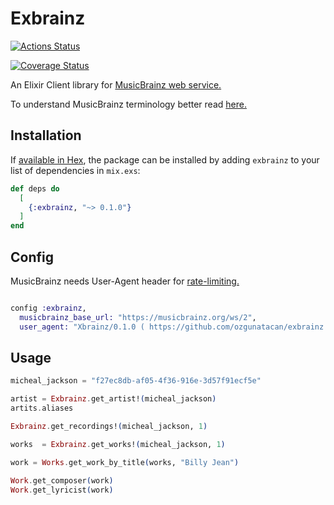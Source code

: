 # Exbrainz

[![Actions Status](https://github.com/ozgunatacan/exbrainz/workflows/Build/badge.svg)](https://github.com/ozgunatacan/exbrainz/actions)

[![Coverage Status](https://coveralls.io/repos/github/ozgunatacan/exbrainz/badge.svg?branch=master)](https://coveralls.io/github/ozgunatacan/exbrainz?branch=master)


An Elixir Client library for [MusicBrainz web service.](https://musicbrainz.org/doc/Development/JSON_Web_Service)

To understand MusicBrainz terminology better read [here.](https://musicbrainz.org/doc/Terminology)

## Installation

If [available in Hex](https://hex.pm/docs/publish), the package can be installed
by adding `exbrainz` to your list of dependencies in `mix.exs`:

```elixir
def deps do
  [
    {:exbrainz, "~> 0.1.0"}
  ]
end
```

## Config

MusicBrainz needs User-Agent header for [rate-limiting.](https://musicbrainz.org/doc/XML_Web_Service/Rate_Limiting)

```elixir

config :exbrainz,
  musicbrainz_base_url: "https://musicbrainz.org/ws/2",
  user_agent: "Xbrainz/0.1.0 ( https://github.com/ozgunatacan/exbrainz )"

```
## Usage

```elixir
micheal_jackson = "f27ec8db-af05-4f36-916e-3d57f91ecf5e"

artist = Exbrainz.get_artist!(micheal_jackson)
artits.aliases

Exbrainz.get_recordings!(micheal_jackson, 1)

works  = Exbrainz.get_works!(micheal_jackson, 1)

work = Works.get_work_by_title(works, "Billy Jean")

Work.get_composer(work) 
Work.get_lyricist(work) 
 
```
